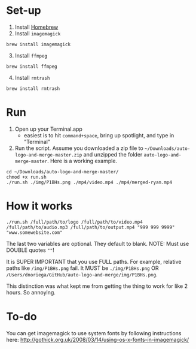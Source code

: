 # Set-up

1. Install [Homebrew](http://brew.sh/)
2. Install `imagemagick`

```brew install imagemagick```

3. Install `ffmpeg`

```brew install ffmpeg```

4. Install `rmtrash`

```brew install rmtrash```

# Run

1. Open up your Terminal.app
	- easiest is to hit `command+space`, bring up spotlight, and type in "Terminal"
2. Run the script. Assume you downloaded a zip file to `~/Downloads/auto-logo-and-merge-master.zip` and unzipped the folder `auto-logo-and-merge-master`. Here is a working example.

```
cd ~/Downloads/auto-logo-and-merge-master/
chmod +x run.sh
./run.sh ./img/P1BHs.png ./mp4/video.mp4 ./mp4/merged-ryan.mp4
```

# How it works

```
./run.sh /full/path/to/logo /full/path/to/video.mp4 /full/path/to/audio.mp3 /full/path/to/output.mp4 "999 999 9999" "www.somewebsite.com"
```

The last two variables are optional. They default to blank. NOTE: Must use DOUBLE quotes `""`!

It is SUPER IMPORTANT that you use FULL paths. For example, relative paths like `/img/P1BHs.png` fail. It MUST be `./img/P1BHs.png` OR `/Users/dnoriega/GitHub/auto-logo-and-merge/img/P1BHs.png`.

This distinction was what kept me from getting the thing to work for like 2 hours. So annoying.

# To-do

You can get imagemagick to use system fonts by following instructions here:
http://gothick.org.uk/2008/03/14/using-os-x-fonts-in-imagemagick/
